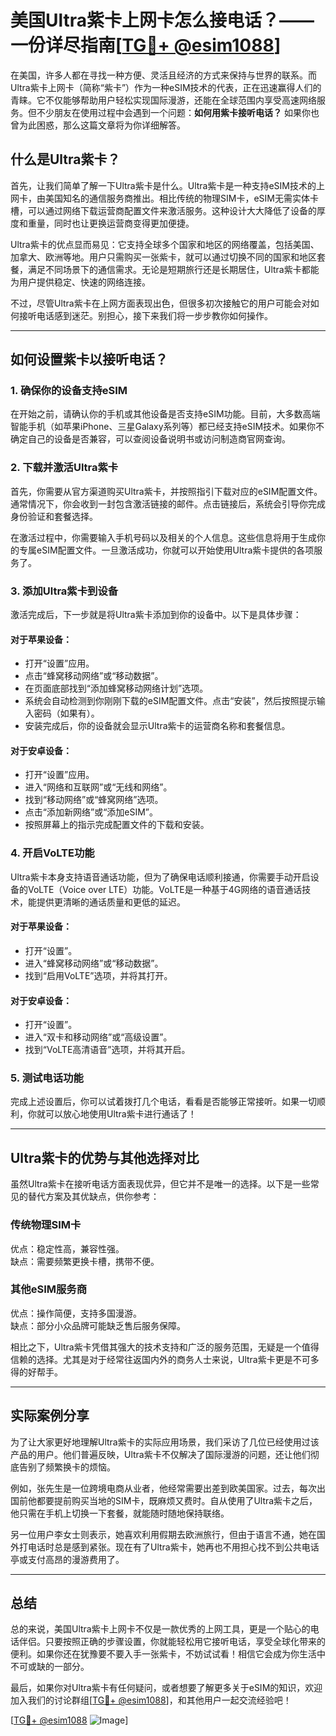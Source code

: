# 美国Ultra紫卡上网卡怎么接电话？——一份详尽指南[[TG💪+ @esim1088](https://t.me/s/esim1088)]

在美国，许多人都在寻找一种方便、灵活且经济的方式来保持与世界的联系。而Ultra紫卡上网卡（简称“紫卡”）作为一种eSIM技术的代表，正在迅速赢得人们的青睐。它不仅能够帮助用户轻松实现国际漫游，还能在全球范围内享受高速网络服务。但不少朋友在使用过程中会遇到一个问题：**如何用紫卡接听电话？** 如果你也曾为此困惑，那么这篇文章将为你详细解答。

## 什么是Ultra紫卡？

首先，让我们简单了解一下Ultra紫卡是什么。Ultra紫卡是一种支持eSIM技术的上网卡，由美国知名的通信服务商推出。相比传统的物理SIM卡，eSIM无需实体卡槽，可以通过网络下载运营商配置文件来激活服务。这种设计大大降低了设备的厚度和重量，同时也让更换运营商变得更加便捷。

Ultra紫卡的优点显而易见：它支持全球多个国家和地区的网络覆盖，包括美国、加拿大、欧洲等地。用户只需购买一张紫卡，就可以通过切换不同的国家和地区套餐，满足不同场景下的通信需求。无论是短期旅行还是长期居住，Ultra紫卡都能为用户提供稳定、快速的网络连接。

不过，尽管Ultra紫卡在上网方面表现出色，但很多初次接触它的用户可能会对如何接听电话感到迷茫。别担心，接下来我们将一步步教你如何操作。

---

## 如何设置紫卡以接听电话？

### 1. **确保你的设备支持eSIM**
在开始之前，请确认你的手机或其他设备是否支持eSIM功能。目前，大多数高端智能手机（如苹果iPhone、三星Galaxy系列等）都已经支持eSIM技术。如果你不确定自己的设备是否兼容，可以查阅设备说明书或访问制造商官网查询。

### 2. **下载并激活Ultra紫卡**
首先，你需要从官方渠道购买Ultra紫卡，并按照指引下载对应的eSIM配置文件。通常情况下，你会收到一封包含激活链接的邮件。点击链接后，系统会引导你完成身份验证和套餐选择。

在激活过程中，你需要输入手机号码以及相关的个人信息。这些信息将用于生成你的专属eSIM配置文件。一旦激活成功，你就可以开始使用Ultra紫卡提供的各项服务了。

### 3. **添加Ultra紫卡到设备**
激活完成后，下一步就是将Ultra紫卡添加到你的设备中。以下是具体步骤：

#### 对于苹果设备：
- 打开“设置”应用。
- 点击“蜂窝移动网络”或“移动数据”。
- 在页面底部找到“添加蜂窝移动网络计划”选项。
- 系统会自动检测到你刚刚下载的eSIM配置文件。点击“安装”，然后按照提示输入密码（如果有）。
- 安装完成后，你的设备就会显示Ultra紫卡的运营商名称和套餐信息。

#### 对于安卓设备：
- 打开“设置”应用。
- 进入“网络和互联网”或“无线和网络”。
- 找到“移动网络”或“蜂窝网络”选项。
- 点击“添加新网络”或“添加eSIM”。
- 按照屏幕上的指示完成配置文件的下载和安装。

### 4. **开启VoLTE功能**
Ultra紫卡本身支持语音通话功能，但为了确保电话顺利接通，你需要手动开启设备的VoLTE（Voice over LTE）功能。VoLTE是一种基于4G网络的语音通话技术，能提供更清晰的通话质量和更低的延迟。

#### 对于苹果设备：
- 打开“设置”。
- 进入“蜂窝移动网络”或“移动数据”。
- 找到“启用VoLTE”选项，并将其打开。

#### 对于安卓设备：
- 打开“设置”。
- 进入“双卡和移动网络”或“高级设置”。
- 找到“VoLTE高清语音”选项，并将其开启。

### 5. **测试电话功能**
完成上述设置后，你可以试着拨打几个电话，看看是否能够正常接听。如果一切顺利，你就可以放心地使用Ultra紫卡进行通话了！

---

## Ultra紫卡的优势与其他选择对比

虽然Ultra紫卡在接听电话方面表现优异，但它并不是唯一的选择。以下是一些常见的替代方案及其优缺点，供你参考：

### 传统物理SIM卡
优点：稳定性高，兼容性强。  
缺点：需要频繁更换卡槽，携带不便。

### 其他eSIM服务商
优点：操作简便，支持多国漫游。  
缺点：部分小众品牌可能缺乏售后服务保障。

相比之下，Ultra紫卡凭借其强大的技术支持和广泛的服务范围，无疑是一个值得信赖的选择。尤其是对于经常往返国内外的商务人士来说，Ultra紫卡更是不可多得的好帮手。

---

## 实际案例分享

为了让大家更好地理解Ultra紫卡的实际应用场景，我们采访了几位已经使用过该产品的用户。他们普遍反映，Ultra紫卡不仅解决了国际漫游的问题，还让他们彻底告别了频繁换卡的烦恼。

例如，张先生是一位跨境电商从业者，他经常需要出差到欧美国家。过去，每次出国前他都要提前购买当地的SIM卡，既麻烦又费时。自从使用了Ultra紫卡之后，他只需在手机上切换一下套餐，就能随时随地保持联络。

另一位用户李女士则表示，她喜欢利用假期去欧洲旅行，但由于语言不通，她在国外打电话时总是感到紧张。现在有了Ultra紫卡，她再也不用担心找不到公共电话亭或支付高昂的漫游费用了。

---

## 总结

总的来说，美国Ultra紫卡上网卡不仅是一款优秀的上网工具，更是一个贴心的电话伴侣。只要按照正确的步骤设置，你就能轻松用它接听电话，享受全球化带来的便利。如果你还在犹豫要不要入手一张紫卡，不妨试试看！相信它会成为你生活中不可或缺的一部分。

最后，如果你对Ultra紫卡有任何疑问，或者想要了解更多关于eSIM的知识，欢迎加入我们的讨论群组[[TG💪+ @esim1088](https://t.me/s/esim1088)]，和其他用户一起交流经验吧！

[[TG💪+ @esim1088](https://t.me/s/esim1088) ![Image](https://i.postimg.cc/4NQfJmqS/Snipaste-2025-05-13-00-14-12.png)]